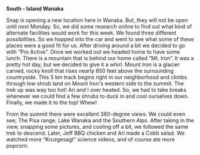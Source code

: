 **South - Island Wanaka**

Snap is opening a new location here in Wanaka. But, they will not
be open until next Monday. So, we did some research online to find
out what kind of alternate facilities would work for this week. We
found three different possibilities. So we hopped into the car and
went to see what some of these places were a good fit for us. After
driving around a bit we decided to go with “Pro Active”.
Once we worked out we headed home to have some lunch. There
is a mountain that is behind our home called “Mt. Iron”. It was a
pretty hot day, but we decided to give it a whirl. Mount Iron is a
glacier carved, rocky knoll that rises nearly 850 feet above the
surrounding countryside. This 5 km track begins right in our
neighborhood and climbs through low shrub land on Mount Iron's
western side to the summit. The trek up was way too hot! Ari and I
over heated. So, we had to take breaks whenever we could find a
few shrubs to duck in and cool ourselves down. Finally, we made it
to the top! Whew!

From the summit there were excellent 360-degree views. We could
even see; The Pisa range, Lake Wanaka and the Southern Alps.
After taking in the view, snapping some pictures, and cooling off a
bit, we followed the same trek to descend.
Later, Jeff BBQ chicken and Ari made a Cobb salad. We watched
more “Kruzgesagt” science videos, and of course ate more
popcorn.